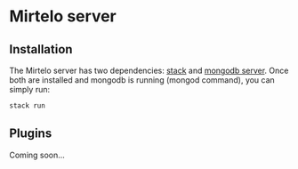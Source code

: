 # Mirtelo server

## Installation

The Mirtelo server has two dependencies: [stack](https://docs.haskellstack.org/en/stable/README/) and [mongodb server](https://docs.mongodb.com/manual/installation/). Once both are installed and mongodb is running (mongod command), you can simply run:
```bash
stack run
```

## Plugins
Coming soon...
